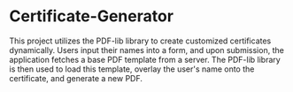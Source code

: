 # Certificate-Generator
This project utilizes the PDF-lib library to create customized certificates dynamically. Users input their names into a form, and upon submission, the application fetches a base PDF template from a server. The PDF-lib library is then used to load this template, overlay the user's name onto the certificate, and generate a new PDF.
